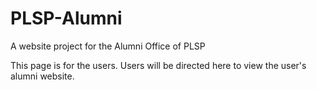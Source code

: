 # PLSP-Alumni
A website project for the Alumni Office of PLSP 

This page is for the users. Users will be directed here to view the user's alumni website.
